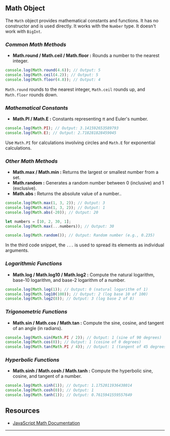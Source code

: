 ## Math Object

The `Math` object provides mathematical constants and functions. It has no constructor and is used directly. It works with the `Number` type. It doesn't work with `BigInt`.

### _Common Math Methods_

- **Math.round / Math.ceil / Math.floor :** Rounds a number to the nearest integer.

```javascript
console.log(Math.round(4.6)); // Output: 5
console.log(Math.ceil(4.2)); // Output: 5
console.log(Math.floor(4.8)); // Output: 4
```

`Math.round` rounds to the nearest integer, `Math.ceil` rounds up, and `Math.floor` rounds down.

### _Mathematical Constants_

- **Math.PI / Math.E :** Constants representing π and Euler's number.

```javascript
console.log(Math.PI); // Output: 3.141592653589793
console.log(Math.E); // Output: 2.718281828459045
```

Use `Math.PI` for calculations involving circles and `Math.E` for exponential calculations.

### _Other Math Methods_

- **Math.max / Math.min :** Returns the largest or smallest number from a set.
- **Math.random :** Generates a random number between 0 (inclusive) and 1 (exclusive).
- **Math.abs :** Returns the absolute value of a number..

```javascript
console.log(Math.max(1, 3, 2)); // Output: 3
console.log(Math.min(1, 3, 2)); // Output: 1
console.log(Math.abs(-20)); // Output: 20

let numbers = [10, 2, 30, 1];
console.log(Math.max(...numbers)); // Output: 30

console.log(Math.random()); // Output: Random number (e.g., 0.235)
```

In the third code snippet, the `...` is used to spread its elements as individual arguments.

### _Logarithmic Functions_

- **Math.log / Math.log10 / Math.log2 :** Compute the natural logarithm, base-10 logarithm, and base-2 logarithm of a number.

```javascript
console.log(Math.log(1)); // Output: 0 (natural logarithm of 1)
console.log(Math.log10(100)); // Output: 2 (log base 10 of 100)
console.log(Math.log2(8)); // Output: 3 (log base 2 of 8)
```

### _Trigonometric Functions_

- **Math.sin / Math.cos / Math.tan :** Compute the sine, cosine, and tangent of an angle (in radians).

```javascript
console.log(Math.sin(Math.PI / 2)); // Output: 1 (sine of 90 degrees)
console.log(Math.cos(0)); // Output: 1 (cosine of 0 degrees)
console.log(Math.tan(Math.PI / 4)); // Output: 1 (tangent of 45 degrees)
```

### _Hyperbolic Functions_

- **Math.sinh / Math.cosh / Math.tanh :** Compute the hyperbolic sine, cosine, and tangent of a number.

```javascript
console.log(Math.sinh(1)); // Output: 1.1752011936438014
console.log(Math.cosh(0)); // Output: 1
console.log(Math.tanh(1)); // Output: 0.7615941559557649
```

## Resources

- [JavaScript Math Documentation](https://developer.mozilla.org/en-US/docs/Web/JavaScript/Reference/Global_Objects/Math)

---
